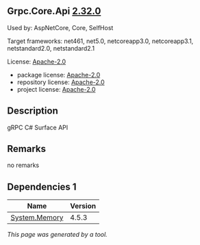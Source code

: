 Grpc.Core.Api [2.32.0](https://www.nuget.org/packages/Grpc.Core.Api/2.32.0)
--------------------

Used by: AspNetCore, Core, SelfHost

Target frameworks: net461, net5.0, netcoreapp3.0, netcoreapp3.1, netstandard2.0, netstandard2.1

License: [Apache-2.0](../../../../licenses/apache-2.0) 

- package license: [Apache-2.0](https://licenses.nuget.org/Apache-2.0) 
- repository license: [Apache-2.0](https://github.com/grpc/grpc.git) 
- project license: [Apache-2.0](https://github.com/grpc/grpc) 

Description
-----------
gRPC C# Surface API

Remarks
-----------
no remarks


Dependencies 1
-----------

|Name|Version|
|----------|:----|
|[System.Memory](../../../../packages/nuget.org/system.memory/4.5.3)|4.5.3|

*This page was generated by a tool.*